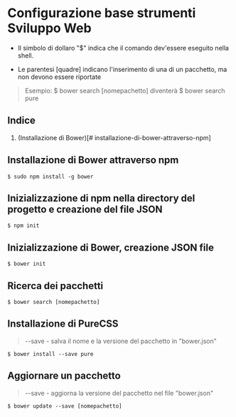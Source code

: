 # Configurazione base strumenti Sviluppo Web

* Il simbolo di dollaro "$" indica che il comando dev'essere eseguito nella shell.

* Le parentesi [quadre] indicano l'inserimento di una di un pacchetto, ma non devono essere riportate

> Esempio:
	$ bower search [nomepachetto] diventerà 
	$ bower search pure

## Indice
1. (Installazione di Bower)[# installazione-di-bower-attraverso-npm]


## Installazione di Bower attraverso npm

```shell
$ sudo npm install -g bower
```

## Inizializzazione di npm nella directory del progetto e creazione del file JSON

```shell
$ npm init
```

## Inizializzazione di Bower, creazione JSON file
```shell
$ bower init
```

## Ricerca dei pacchetti
```shell
$ bower search [nomepachetto]
```

## Installazione di PureCSS

> --save - salva il nome e la versione del pacchetto in "bower.json"

```shell
$ bower install --save pure
```
## Aggiornare un pacchetto

> --save - aggiorna la versione del pacchetto nel file "bower.json"

```shell
$ bower update --save [nomepachetto]
```
